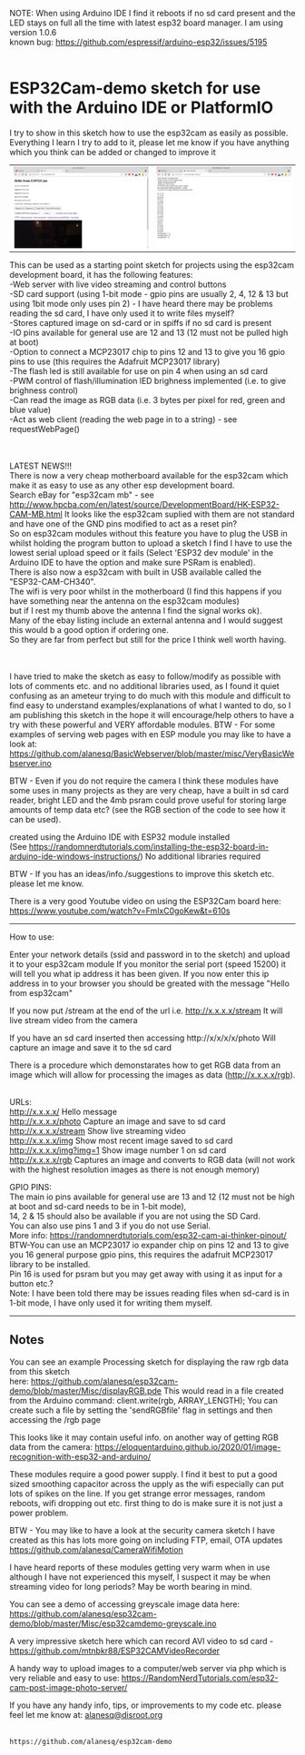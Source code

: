 

NOTE: When using Arduino IDE I find it reboots if no sd card present and the LED stays on full all the time with latest esp32 board manager.  I am using version  1.0.6<br>
known bug: https://github.com/espressif/arduino-esp32/issues/5195<br><br>
      
<h1>ESP32Cam-demo sketch for use with the Arduino IDE or PlatformIO</h1>

I try to show in this sketch how to use the esp32cam as easily as possible.  Everything I learn I try to add to it, please let me know if you have anything which you think can be added or changed to improve it<br>

<table><tr>
  <td><img src="/Misc/root.png" /></td>
  <td><img src="/Misc/rgb.png" /></td>
</tr></table> 

This can be used as a starting point sketch for projects using the esp32cam development board, 
it has the following features:
<br>-Web server with live video streaming and control buttons
<br>-SD card support (using 1-bit mode - gpio pins are usually 2, 4, 12 & 13 but using 1bit mode only uses pin 2) - I have heard there may be problems reading the sd card, I have only used it to write files myself?
<br>-Stores captured image on sd-card or in spiffs if no sd card is present
<br>-IO pins available for general use are 12 and 13 (12 must not be pulled high at boot)
<br>-Option to connect a MCP23017 chip to pins 12 and 13 to give you 16 gpio pins to use (this requires the Adafruit MCP23017 library)
<br>-The flash led is still available for use on pin 4 when using an sd card
<br>-PWM control of flash/illumination lED brighness implemented (i.e. to give brighness control)
<br>-Can read the image as RGB data  (i.e. 3 bytes per pixel for red, green and blue value)
<br>-Act as web client (reading the web page in to a string) - see requestWebPage()

<br><br>
LATEST NEWS!!!
<br>There is now a very cheap motherboard available for the esp32cam which make it as easy to use as any other esp development board. 
<br>Search eBay for "esp32cam mb" - see http://www.hpcba.com/en/latest/source/DevelopmentBoard/HK-ESP32-CAM-MB.html 
It looks like the esp32cam suplied with them are not standard and have one of the GND pins modified to act as a reset pin?<br>
So on esp32cam modules without this feature you have to plug the USB in whilst holding the program button to upload a sketch 
I find I have to use the lowest serial upload speed or it fails (Select 'ESP32 dev module' in the Arduino IDE to have the option and 
make sure PSRam is enabled). <br>
There is also now a esp32cam with built in USB available called the "ESP32-CAM-CH340".<br>
The wifi is very poor whilst in the motherboard (I find this happens if you have something near the antenna on the esp32cam modules) <br>
but if I rest my thumb above the antenna I find the signal works ok). <br> 
Many of the ebay listing include an external antenna and I would suggest this would b a good option if ordering one.  <br>
So they are far from perfect but still for the price I think well worth having.
<br><br><br>

I have tried to make the sketch as easy to follow/modify as possible with lots of comments etc. and no additional libraries used, 
as I found it quiet confusing as an ameteur trying to do much with this module and difficult to find easy to understand 
examples/explanations of what I wanted to do, so I am publishing this sketch in the hope it will encourage/help others to have a 
try with these powerful and VERY affordable modules.
BTW - For some examples of serving web pages with en ESP module you may like to have a look 
      at: https://github.com/alanesq/BasicWebserver/blob/master/misc/VeryBasicWebserver.ino

BTW - Even if you do not require the camera I think these modules have some uses in many projects as they are very cheap, have a 
built in sd card reader, 
bright LED and the 4mb psram could prove useful for storing large amounts of temp data etc?   (see the RGB section of the code to 
see how it can be used).

created using the Arduino IDE with ESP32 module installed  
(See https://randomnerdtutorials.com/installing-the-esp32-board-in-arduino-ide-windows-instructions/)
No additional libraries required


BTW - If you has an ideas/info./suggestions to improve this sketch etc. please let me know.

There is a very good Youtube video on using the ESP32Cam board here: https://www.youtube.com/watch?v=FmlxC0goKew&t=610s

----------------

How to use:

Enter your network details (ssid and password in to the sketch) and upload it to your esp32cam module
If you monitor the serial port (speed 15200) it will tell you what ip address it has been given.
If you now enter this ip address in to your browser you should be greated with the message "Hello from esp32cam"

If you now put /stream at the end of the url      i.e.   http://x.x.x.x/stream
It will live stream video from the camera

If you have an sd card inserted then accessing    http://x/x/x/x/photo
Will capture an image and save it to the sd card

There is a procedure which demonstarates how to get RGB data from an image which will allow for processing the images 
as data (http://x.x.x.x/rgb).

<br>URLs:
<br>http://x.x.x.x/              Hello message
<br>http://x.x.x.x/photo         Capture an image and save to sd card
<br>http://x.x.x.x/stream        Show live streaming video
<br>http://x.x.x.x/img           Show most recent image saved to sd card
<br>http://x.x.x.x/img?img=1     Show image number 1 on sd card
<br>http://x.x.x.x/rgb           Captures an image and converts to RGB data (will not work with the highest 
                             resolution images as there is not enough memory)
                                           
GPIO PINS:
<br>The main io pins available for general use are 13 and 12 (12 must not be high at boot and sd-card needs to be in 1-bit mode),
<br>14, 2 & 15 should also be available if you are not using the SD Card. 
<br>You can also use pins 1 and 3 if you do not use Serial. 
<br>More info: https://randomnerdtutorials.com/esp32-cam-ai-thinker-pinout/
<br>BTW-You can use an MCP23017 io expander chip on pins 12 and 13 to give you 16 general purpose gpio pins, this requires the adafruit MCP23017 library to be installed.
<br>Pin 16 is used for psram but you may get away with using it as input for a button etc.?
<br>Note: I have been told there may be issues reading files when sd-card is in 1-bit mode, I have only used it for writing them myself.

----------------

Notes
-----

You can see an example Processing sketch for displaying the raw rgb data from this sketch<br>
here: https://github.com/alanesq/esp32cam-demo/blob/master/Misc/displayRGB.pde
This would read in a file created from the Arduino command:   client.write(rgb, ARRAY_LENGTH);
You can create such a file by setting the 'sendRGBfile' flag in settings and then accessing the /rgb page

This looks like it may contain useful info. on another way of getting RGB data from the camera: 
   https://eloquentarduino.github.io/2020/01/image-recognition-with-esp32-and-arduino/

These modules require a good power supply.  I find it best to put a good sized smoothing capacitor across the 
upply as the wifi especially can put lots 
of spikes on the line.
If you get strange error messages, random reboots, wifi dropping out etc. first thing to do is make sure it is 
not just a power problem.

BTW - You may like to have a look at the security camera sketch I have created as this has lots more going on 
including FTP, email, OTA updates
https://github.com/alanesq/CameraWifiMotion

I have heard reports of these modules getting very warm when in use although I have not experienced this myself, 
I suspect it may be when streaming video for long periods?  May be worth bearing in mind.

You can see a demo of accessing greyscale image data here:
    https://github.com/alanesq/esp32cam-demo/blob/master/Misc/esp32camdemo-greyscale.ino
    
A very impressive sketch here which can record AVI video to sd card - https://github.com/mtnbkr88/ESP32CAMVideoRecorder

A handy way to upload images to a computer/web server via php which is very reliable and easy to use: https://RandomNerdTutorials.com/esp32-cam-post-image-photo-server/

If you have any handy info, tips, or improvements to my code etc. please feel let me know at: alanesq@disroot.org




                                                      https://github.com/alanesq/esp32cam-demo
